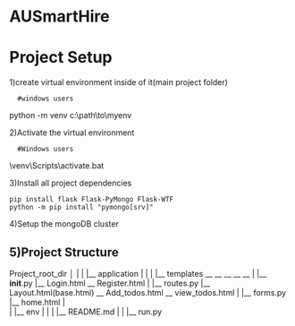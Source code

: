 # AUSmartHire
# Project Setup

1)create virtual environment inside of it(main project folder)
    
      #windows users
python -m venv c:\path\to\myenv

2)Activate the virtual environment
      
      #Windows users
\venv\Scripts\activate.bat

3)Install all project dependencies

    pip install flask Flask-PyMongo Flask-WTF
    python -m pip install "pymongo[srv]"

4)Setup the mongoDB cluster


5)Project Structure
-----------------------------------------------------------------------------------------------------------------------------------------
Project_root_dir
│
|
|
|__ application
|    |
|    |__ templates __ __ __ __ __ 
|    |__ __init__.py             |__ Login.html __ Register.html
|    |__ routes.py               |__ Layout.html(base.html) __ Add_todos.html __ view_todos.html
|    |__ forms.py                |__ home.html
|                                
|
|__ env
|
|
|
|__ README.md
|
|
|__ run.py

